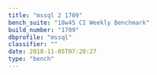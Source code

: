 ```yaml
---
title: "mssql 2 1709"
bench_suite: "18w45 CI Weekly Benchmark"
build_number: "1709"
dbprofile: "mssql"
classifier: ""
date: 2018-11-05T07:20:27
type: "bench"
---
```

